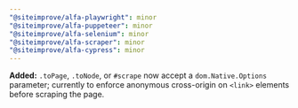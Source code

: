 ```yaml
---
"@siteimprove/alfa-playwright": minor
"@siteimprove/alfa-puppeteer": minor
"@siteimprove/alfa-selenium": minor
"@siteimprove/alfa-scraper": minor
"@siteimprove/alfa-cypress": minor
---
```


**Added:** `.toPage`, `.toNode`, or `#scrape` now accept a `dom.Native.Options` parameter; currently to enforce anonymous cross-origin on `<link>` elements before scraping the page.
